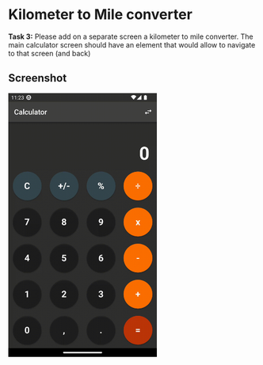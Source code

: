 # Kilometer to Mile converter

**Task 3:**
Please add on a separate screen a kilometer to mile converter. The main calculator screen should have an element that would allow to navigate to that screen (and back)

## Screenshot

<img src="3_km_to_mile_converter.gif" alt="Screenshot" width="300"/>